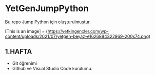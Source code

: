 # YetGenJumpPython
Bu repo Jump Python için oluşturulmuştur.

[This is an image] = (https://yetkingencler.com/wp-content/uploads/2021/07/yetgen-beyaz-e1626884322969-200x74.png)

## 1.HAFTA
- Git öğrenimi
- Github ve Visual Studio Code kurulumu.

